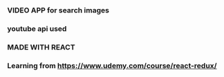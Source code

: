 ### VIDEO APP for search images
### youtube api used 

### MADE WITH REACT 

### Learning from https://www.udemy.com/course/react-redux/
